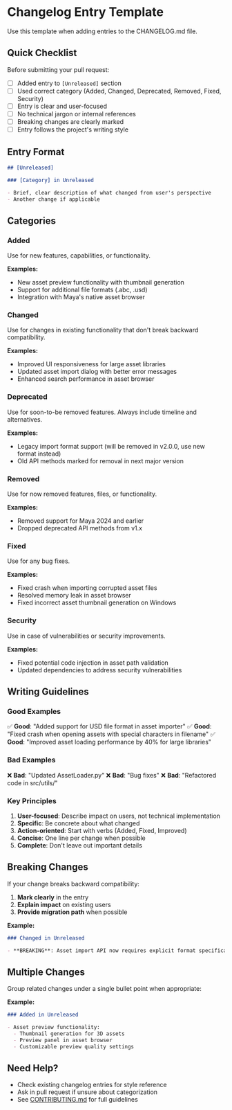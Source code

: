 # Changelog Entry Template

Use this template when adding entries to the CHANGELOG.md file.

## Quick Checklist

Before submitting your pull request:

- [ ] Added entry to `[Unreleased]` section
- [ ] Used correct category (Added, Changed, Deprecated, Removed, Fixed, Security)
- [ ] Entry is clear and user-focused
- [ ] No technical jargon or internal references
- [ ] Breaking changes are clearly marked
- [ ] Entry follows the project's writing style

## Entry Format

```markdown
## [Unreleased]

### [Category] in Unreleased

- Brief, clear description of what changed from user's perspective
- Another change if applicable
```

## Categories

### Added

Use for new features, capabilities, or functionality.

**Examples:**

- New asset preview functionality with thumbnail generation
- Support for additional file formats (.abc, .usd)
- Integration with Maya's native asset browser

### Changed

Use for changes in existing functionality that don't break backward compatibility.

**Examples:**

- Improved UI responsiveness for large asset libraries
- Updated asset import dialog with better error messages
- Enhanced search performance in asset browser

### Deprecated

Use for soon-to-be removed features. Always include timeline and alternatives.

**Examples:**

- Legacy import format support (will be removed in v2.0.0, use new format instead)
- Old API methods marked for removal in next major version

### Removed

Use for now removed features, files, or functionality.

**Examples:**

- Removed support for Maya 2024 and earlier
- Dropped deprecated API methods from v1.x

### Fixed

Use for any bug fixes.

**Examples:**

- Fixed crash when importing corrupted asset files
- Resolved memory leak in asset browser
- Fixed incorrect asset thumbnail generation on Windows

### Security

Use in case of vulnerabilities or security improvements.

**Examples:**

- Fixed potential code injection in asset path validation
- Updated dependencies to address security vulnerabilities

## Writing Guidelines

### Good Examples

✅ **Good**: "Added support for USD file format in asset importer"
✅ **Good**: "Fixed crash when opening assets with special characters in filename"
✅ **Good**: "Improved asset loading performance by 40% for large libraries"

### Bad Examples

❌ **Bad**: "Updated AssetLoader.py"
❌ **Bad**: "Bug fixes"
❌ **Bad**: "Refactored code in src/utils/"

### Key Principles

1. **User-focused**: Describe impact on users, not technical implementation
2. **Specific**: Be concrete about what changed
3. **Action-oriented**: Start with verbs (Added, Fixed, Improved)
4. **Concise**: One line per change when possible
5. **Complete**: Don't leave out important details

## Breaking Changes

If your change breaks backward compatibility:

1. **Mark clearly** in the entry
2. **Explain impact** on existing users
3. **Provide migration path** when possible

**Example:**

```markdown
### Changed in Unreleased

- **BREAKING**: Asset import API now requires explicit format specification. Update calls from `import_asset(path)` to `import_asset(path, format='ma')`. See migration guide for details.
```

## Multiple Changes

Group related changes under a single bullet point when appropriate:

**Example:**

```markdown
### Added in Unreleased

- Asset preview functionality:
  - Thumbnail generation for 3D assets
  - Preview panel in asset browser
  - Customizable preview quality settings
```

## Need Help?

- Check existing changelog entries for style reference
- Ask in pull request if unsure about categorization
- See [CONTRIBUTING.md](CONTRIBUTING.md) for full guidelines
